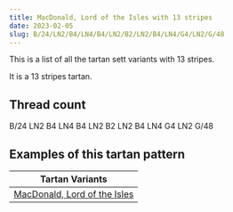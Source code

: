 ```yaml
---
title: MacDonald, Lord of the Isles with 13 stripes
date: 2023-02-05
slug: B/24/LN2/B4/LN4/B4/LN2/B2/LN2/B4/LN4/G4/LN2/G/48
---
```

This is a list of all the tartan sett variants with 13 stripes.

It is a 13 stripes tartan.


## Thread count
B/24 LN2 B4 LN4 B4 LN2 B2 LN2 B4 LN4 G4 LN2 G/48

## Examples of this tartan pattern

| Tartan Variants |
|---------------|
| [MacDonald, Lord of the Isles](/variants/b/24/ln2/b4/ln4/b4/ln2/b2/ln2/b4/ln4/g4/ln2/g/48-b304080-g008000-lne0e0e0)||
